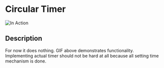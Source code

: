 # Circular Timer

![In Action](https://github.com/armmac1/css-circle-timer/blob/master/circular_timer.gif)

## Description
For now it does nothing. GIF above demonstrates functionality. Implementing actual timer should not be hard at all because all setting time mechanism is done.
